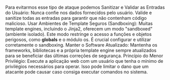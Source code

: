 Para evitarmos esse tipo de ataque podemos Sanitizar e Validar as Entradas do Usuário: Nunca confie nos dados fornecidos pelo usuário. Valide e sanitize todas as entradas para garantir que não contenham código malicioso.
Usar Ambientes de Template Seguros (Sandboxing): Muitas template engines, incluindo o Jinja2, oferecem um modo "sandboxed" (ambiente isolado). Este modo restringe o acesso a funções e objetos perigosos, como __globals__ e o módulo os. É crucial configurar e utilizar corretamente o sandboxing.
Manter o Software Atualizado: Mantenha os frameworks, bibliotecas e a própria template engine sempre atualizados para se beneficiar das últimas correções de segurança.
Princípio do Menor Privilégio: Execute a aplicação web com um usuário que tenha o mínimo de privilégios necessários para operar. Isso pode limitar o dano que um atacante pode causar caso consiga executar comandos no sistema.
